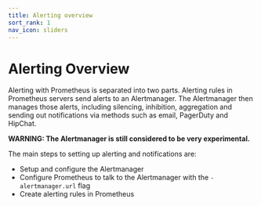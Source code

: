 ```yaml
---
title: Alerting overview
sort_rank: 1
nav_icon: sliders
---
```


# Alerting Overview

Alerting with Prometheus is separated into two parts. Alerting rules in
Prometheus servers send alerts to an Alertmanager. The Alertmanager then
manages those alerts, including silencing, inhibition, aggregation and sending
out notifications via methods such as email, PagerDuty and HipChat.

**WARNING: The Alertmanager is still considered to be very experimental.**

The main steps to setting up alerting and notifications are:

* Setup and configure the Alertmanager
* Configure Prometheus to talk to the Alertmanager with the `-alertmanager.url` flag
* Create alerting rules in Prometheus
